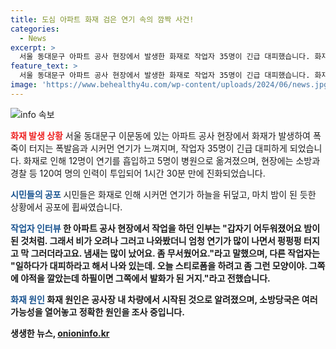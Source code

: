 ```yaml
---
title: 도심 아파트 화재 검은 연기 속의 깜짝 사건!
categories:
  - News
excerpt: >
  서울 동대문구 아파트 공사 현장에서 발생한 화재로 작업자 35명이 긴급 대피했습니다. 화재로 12명이 연기를 흡입하고, 5명이 병원으로 옮겨졌습니다. 소방과 경찰이 1시간 30분 만에 진화했으며, 화재 원인은 차량에서 발생한 것으로 알려졌습니다. 사람들은 어제의 화재를 고려해 공포에 휩싸였는데, 이새하 기자가 전하였습니다.
feature_text: >
  서울 동대문구 아파트 공사 현장에서 발생한 화재로 작업자 35명이 긴급 대피했습니다. 화재로 12명이 연기를 흡입하고, 5명이 병원으로 옮겨졌습니다. 소방과 경찰이 1시간 30분 만에 진화했으며, 화재 원인은 차량에서 발생한 것으로 알려졌습니다. 사람들은 어제의 화재를 고려해 공포에 휩싸였는데, 이새하 기자가 전하였습니다.
image: 'https://www.behealthy4u.com/wp-content/uploads/2024/06/news.jpg'
---
```


<p><img src="https://www.behealthy4u.com/wp-content/uploads/2024/06/news.jpg" alt="info 속보" /></p>

<p><b><span style="color: #ee2323;">화재 발생 상황</span></b>
서울 동대문구 이문동에 있는 아파트 공사 현장에서 화재가 발생하여 폭죽이 터지는 폭발음과 시커먼 연기가 느껴지며, 작업자 35명이 긴급 대피하게 되었습니다. 화재로 인해 12명이 연기를 흡입하고 5명이 병원으로 옮겨졌으며, 현장에는 소방과 경찰 등 120여 명의 인력이 투입되어 1시간 30분 만에 진화되었습니다.</p>

<p><b><span style="color: #1a5490;">시민들의 공포</span></b>
시민들은 화재로 인해 시커먼 연기가 하늘을 뒤덮고, 마치 밤이 된 듯한 상황에서 공포에 휩싸였습니다.</p>

<p><b><span style="color: #1a5490;">작업자 인터뷰</span><b>
한 아파트 공사 현장에서 작업을 하던 인부는 "갑자기 어두워졌어요 밤이 된 것처럼. 그래서 비가 오려나 그러고 나와봤더니 엄청 연기가 많이 나면서 펑펑펑 터지고 막 그러더라고요. 냄새는 많이 났어요. 좀 무서웠어요."라고 말했으며, 다른 작업자는 "일하다가 대피하라고 해서 나와 있는데. 오늘 스티로폼을 하려고 좀 그런 모양이야. 그쪽에 야적을 깔았는데 하필이면 그쪽에서 발화가 된 거지."라고 전했습니다.</p>

<p><b><span style="color: #1a5490;">화재 원인</span><b>
화재 원인은 공사장 내 차량에서 시작된 것으로 알려졌으며, 소방당국은 여러 가능성을 열어놓고 정확한 원인을 조사 중입니다.</p>
생생한 뉴스, <a href="https://onioninfo.kr" rel="dofollow">onioninfo.kr</a>


